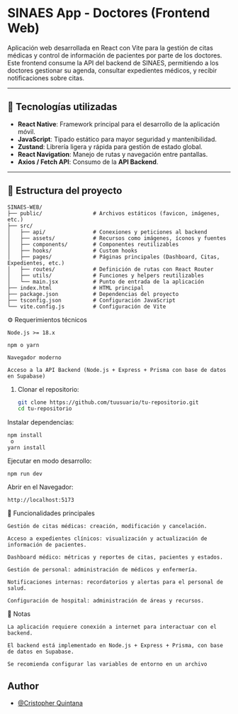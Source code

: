 # SINAES App - Doctores (Frontend Web)

Aplicación web desarrollada en React con Vite para la gestión de citas médicas y control de información de pacientes por parte de los doctores.
Este frontend consume la API del backend de SINAES, permitiendo a los doctores gestionar su agenda, consultar expedientes médicos, y recibir notificaciones sobre citas.

---

## 🚀 Tecnologías utilizadas

- **React Native**: Framework principal para el desarrollo de la aplicación móvil.
- **JavaScript**: Tipado estático para mayor seguridad y mantenibilidad.
- **Zustand**: Librería ligera y rápida para gestión de estado global.
- **React Navigation**: Manejo de rutas y navegación entre pantallas.
- **Axios / Fetch API**: Consumo de la **API Backend**.


---

## 📂 Estructura del proyecto

```plaintext
SINAES-WEB/
├── public/                # Archivos estáticos (favicon, imágenes, etc.)
├── src/
│   ├── api/               # Conexiones y peticiones al backend
│   ├── assets/            # Recursos como imágenes, íconos y fuentes
│   ├── components/        # Componentes reutilizables
│   ├── hooks/             # Custom hooks
│   ├── pages/             # Páginas principales (Dashboard, Citas, Expedientes, etc.)
│   ├── routes/            # Definición de rutas con React Router
│   ├── utils/             # Funciones y helpers reutilizables
│   └── main.jsx           # Punto de entrada de la aplicación
├── index.html             # HTML principal
├── package.json           # Dependencias del proyecto
├── tsconfig.json          # Configuración JavaScript
└── vite.config.js         # Configuración de Vite

```

⚙️ Requerimientos técnicos

    Node.js >= 18.x

    npm o yarn

    Navegador moderno

    Acceso a la API Backend (Node.js + Express + Prisma con base de datos en Supabase)



1. Clonar el repositorio:
   ```bash
   git clone https://github.com/tuusuario/tu-repositorio.git
   cd tu-repositorio
   ````

Instalar dependencias:

    npm install
     o
    yarn install

Ejecutar en modo desarrollo:

    npm run dev

Abrir en el Navegador:

    http://localhost:5173


📱 Funcionalidades principales

    Gestión de citas médicas: creación, modificación y cancelación.

    Acceso a expedientes clínicos: visualización y actualización de información de pacientes.

    Dashboard médico: métricas y reportes de citas, pacientes y estados.

    Gestión de personal: administración de médicos y enfermería.

    Notificaciones internas: recordatorios y alertas para el personal de salud.

    Configuración de hospital: administración de áreas y recursos.

📌 Notas

    La aplicación requiere conexión a internet para interactuar con el backend.

    El backend está implementado en Node.js + Express + Prisma, con base de datos en Supabase.

    Se recomienda configurar las variables de entorno en un archivo

## Author

- [@Cristopher Quintana](https://github.com/isCris-Q05)

